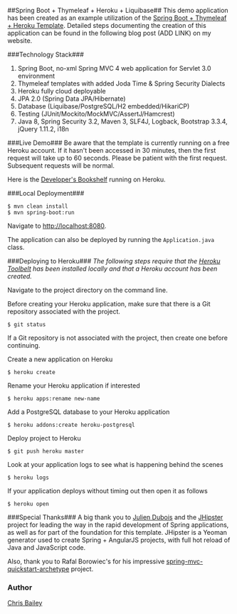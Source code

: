 ##Spring Boot + Thymeleaf + Heroku + Liquibase##
This demo application has been created as an example utilization of the [Spring Boot + Thymeleaf + Heroku Template](https://github.com/chris-bailey/spring-boot-thymeleaf-heroku-template).  Detailed steps documenting the creation of this application can be found in the following blog post (ADD LINK) on my website.

###Technology Stack###
1. Spring Boot, no-xml Spring MVC 4 web application for Servlet 3.0 environment
1. Thymeleaf templates with added Joda Time & Spring Security Dialects  
1. Heroku fully cloud deployable
1. JPA 2.0 (Spring Data JPA/Hibernate)
1. Database (Liquibase/PostgreSQL/H2 embedded/HikariCP)  
1. Testing (JUnit/Mockito/MockMVC/AssertJ/Hamcrest)  
1. Java 8, Spring Security 3.2, Maven 3, SLF4J, Logback, Bootstrap 3.3.4, jQuery 1.11.2, i18n

###Live Demo###
Be aware that the template is currently running on a free Heroku account.  If it hasn't been accessed in 30 minutes, then the first request will take up to 60 seconds.  Please be patient with the first request. Subsequent requests will be normal.  

Here is the [Developer's Bookshelf](https://developer-bookshelf-heroku.herokuapp.com/) running on Heroku.

###Local Deployment###
```
$ mvn clean install  
$ mvn spring-boot:run
```

Navigate to [http://localhost:8080](http://localhost:8080).  
 
The application can also be deployed by running the `Application.java` class.

###Deploying to Heroku###
<i>The following steps require that the [Heroku Toolbelt](https://toolbelt.heroku.com/) has been installed locally and that a Heroku account has been created.</i>

Navigate to the project directory on the command line.

Before creating your Heroku application, make sure that there is a Git repository associated with the project.   
```
$ git status
```  

If a Git repository is not associated with the project, then create one before continuing. 

Create a new application on Heroku  
```
$ heroku create
```

Rename your Heroku application if interested  
``` 
$ heroku apps:rename new-name
```

Add a PostgreSQL database to your Heroku application  
```
$ heroku addons:create heroku-postgresql
```

Deploy project to Heroku  
```
$ git push heroku master
```

Look at your application logs to see what is happening behind the scenes  
```
$ heroku logs
```

If your application deploys without timing out then open it as follows 
```
$ heroku open
```

###Special Thanks###
A big thank you to [Julien Dubois](http://www.julien-dubois.com/) and the [JHipster](https://jhipster.github.io/) project for leading the way in the rapid development of Spring applications, as well as for part of the foundation for this template.  JHipster is a Yeoman generator used to create Spring + AngularJS projects, with full hot reload of Java and JavaScript code.

Also, thank you to Rafal Borowiec's for his impressive [spring-mvc-quickstart-archetype](https://github.com/kolorobot/spring-mvc-quickstart-archetype) project.


### Author ###
[Chris Bailey](http://www.chrisbaileydeveloper.com)